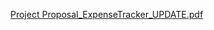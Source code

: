 [Project Proposal_ExpenseTracker_UPDATE.pdf](https://github.com/FaithKimSheHer/Summer2023/files/11899166/Project.Proposal_ExpenseTracker_UPDATE.pdf)
